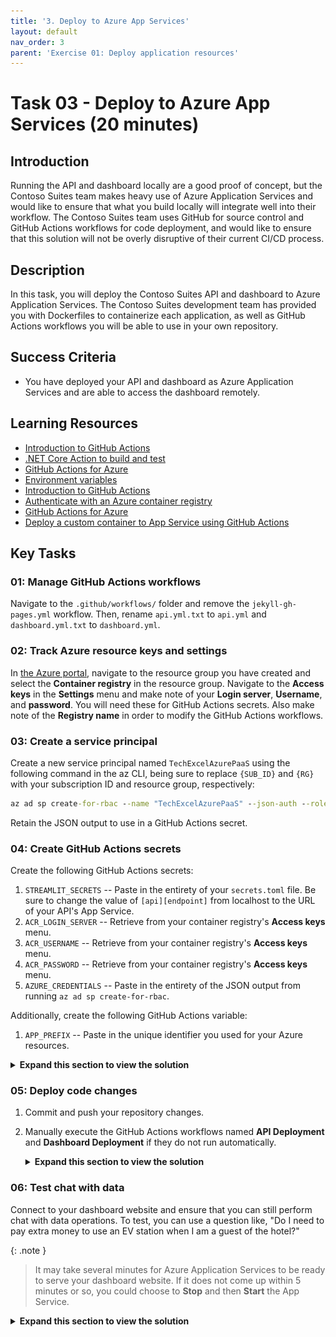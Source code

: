 ```yaml
---
title: '3. Deploy to Azure App Services'
layout: default
nav_order: 3
parent: 'Exercise 01: Deploy application resources'
---
```


# Task 03 - Deploy to Azure App Services (20 minutes)

## Introduction

Running the API and dashboard locally are a good proof of concept, but the Contoso Suites team makes heavy use of Azure Application Services and would like to ensure that what you build locally will integrate well into their workflow. The Contoso Suites team uses GitHub for source control and GitHub Actions workflows for code deployment, and would like to ensure that this solution will not be overly disruptive of their current CI/CD process.

## Description

In this task, you will deploy the Contoso Suites API and dashboard to Azure Application Services. The Contoso Suites development team has provided you with Dockerfiles to containerize each application, as well as GitHub Actions workflows you will be able to use in your own repository.

## Success Criteria

- You have deployed your API and dashboard as Azure Application Services and are able to access the dashboard remotely.

## Learning Resources

- [Introduction to GitHub Actions](https://docs.github.com/en/free-pro-team@latest/actions/learn-github-actions/introduction-to-github-actions)
- [.NET Core Action to build and test](https://github.com/actions/starter-workflows/blob/dacfd0a22a5a696b74a41f0b49c98ff41ef88427/ci/dotnet-core.yml)
- [GitHub Actions for Azure](https://github.com/Azure/actions)
- [Environment variables](https://docs.github.com/en/free-pro-team@latest/actions/reference/workflow-syntax-for-github-actions#env)
- [Introduction to GitHub Actions](https://docs.github.com/en/free-pro-team@latest/actions/learn-github-actions/introduction-to-github-actions)
- [Authenticate with an Azure container registry](https://docs.microsoft.com/azure/container-registry/container-registry-authentication#admin-account)
- [GitHub Actions for Azure](https://github.com/Azure/actions)
- [Deploy a custom container to App Service using GitHub Actions](https://docs.microsoft.com/azure/app-service/deploy-container-github-action?tabs=service-principal#tabpanel_CeZOj-G++Q-3_service-principal)

## Key Tasks

### 01: Manage GitHub Actions workflows

Navigate to the `.github/workflows/` folder and remove the `jekyll-gh-pages.yml` workflow. Then, rename `api.yml.txt` to `api.yml` and `dashboard.yml.txt` to `dashboard.yml`.

### 02: Track Azure resource keys and settings

In [the Azure portal](https://portal.azure.com), navigate to the resource group you have created and select the **Container registry** in the resource group. Navigate to the **Access keys** in the **Settings** menu and make note of your **Login server**, **Username**, and **password**. You will need these for GitHub Actions secrets. Also make note of the **Registry name** in order to modify the GitHub Actions workflows.

### 03: Create a service principal

Create a new service principal named `TechExcelAzurePaaS` using the following command in the az CLI, being sure to replace `{SUB_ID}` and `{RG}` with your subscription ID and resource group, respectively:

```cmd
az ad sp create-for-rbac --name "TechExcelAzurePaaS" --json-auth --role contributor --scopes /subscriptions/{SUB_ID}/resourceGroups/{RG}
```

Retain the JSON output to use in a GitHub Actions secret.

### 04: Create GitHub Actions secrets

Create the following GitHub Actions secrets:

  1. `STREAMLIT_SECRETS` -- Paste in the entirety of your `secrets.toml` file. Be sure to change the value of `[api][endpoint]` from localhost to the URL of your API's App Service.
  2. `ACR_LOGIN_SERVER` -- Retrieve from your container registry's **Access keys** menu.
  3. `ACR_USERNAME` -- Retrieve from your container registry's **Access keys** menu.
  4. `ACR_PASSWORD` -- Retrieve from your container registry's **Access keys** menu.
  5. `AZURE_CREDENTIALS` -- Paste in the entirety of the JSON output from running `az ad sp create-for-rbac`.

Additionally, create the following GitHub Actions variable:

  1. `APP_PREFIX` -- Paste in the unique identifier you used for your Azure resources.

<details markdown="block">
<summary><strong>Expand this section to view the solution</strong></summary>

1. To create a GitHub Actions secret, navigate to your forked GitHub repository and select the **Settings** menu. From there, navigate to **Secrets and variables** and select the **Actions** menu. You can then create new repository secrets.

    ![Add a new GitHub Actions repository-level secret.](../../media/Solution/0103_Secrets.png)

    You will need to create a total of five such secrets:

    1. `STREAMLIT_SECRETS` -- Paste in the entirety of your `secrets.toml` file.
    2. `ACR_LOGIN_SERVER` -- Retrieve from your container registry's **Access keys** menu.
    3. `ACR_USERNAME` -- Retrieve from your container registry's **Access keys** menu.
    4. `ACR_PASSWORD` -- Retrieve from your container registry's **Access keys** menu.
    5. `AZURE_CREDENTIALS` -- Paste in the entirety of the JSON output from running `az ad sp create-for-rbac`.

2. To create a GitHub Actions variable,  switch from the **Secrets** tab to the **Variables** tab. You can then create new repository variables.

    ![Add a new GitHub Actions repository-level variable.](../../media/Solution/0103_Variables.png)

    You will need to create one variable:

    1. `APP_PREFIX` -- Paste in the unique identifier associated with your Azure resources. This is a 13-character string.

</details>

### 05: Deploy code changes

1. Commit and push your repository changes.
2. Manually execute the GitHub Actions workflows named **API Deployment** and **Dashboard Deployment** if they do not run automatically.

    <details markdown="block">
    <summary><strong>Expand this section to view the solution</strong></summary>

    After committing and pushing your changes to the forked GitHub repository, navigate to the **Actions** menu. You will see two workflows, API Deployment and Dashboard Deployment. Select each in turn and select the **Run workflow** dropdown and choose **Run workflow** against your **main** branch.

    ![Run the API Deployment GitHub Actions workflow.](../../media/Solution/0103_Workflow.png)

    Each deployment may take several minutes to complete.

    </details>

### 06: Test chat with data

Connect to your dashboard website and ensure that you can still perform chat with data operations. To test, you can use a question like, "Do I need to pay extra money to use an EV station when I am a guest of the hotel?"

{: .note }
> It may take several minutes for Azure Application Services to be ready to serve your dashboard website. If it does not come up within 5 minutes or so, you could choose to **Stop** and then **Start** the App Service.

<details markdown="block">
<summary><strong>Expand this section to view the solution</strong></summary>

To find the URL of your dashboard, navigate to your resource group in [the Azure portal](https://portal.azure.com). Then, select the **App service** whose name ends with **-dash**. You can obtain the URL from the **Default domain** entry in the Essentials section.

![Retrieve the URL to the deployed dashboard.](../../media/Solution/0103_DashboardURL.png)

</details>
